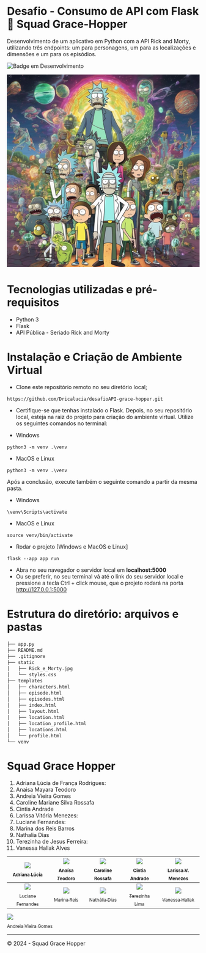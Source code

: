 # Desafio - Consumo de API com Flask 🚀 Squad Grace-Hopper
Desenvolvimento de um aplicativo em Python com a API Rick and Morty, utilizando três endpoints: um para personagens, um para
as localizações e dimensões e um para os episódios.

![Badge em Desenvolvimento](http://img.shields.io/static/v1?label=STATUS&message=CONCLUIDO&color=GREEN&style=for-the-badge)

<img src="https://github.com/Dricalucia/desafioAPI-grace-hopper/blob/main/static/Rick_e_Morty.jpg" alt="Uso da API Rick and Morty com Python">

# Tecnologias utilizadas e pré-requisitos
* Python 3
* Flask
* API Pública - Seriado Rick and Morty

# Instalação e Criação de Ambiente Virtual

- Clone este repositório remoto no seu diretório local;
```shell
https://github.com/Dricalucia/desafioAPI-grace-hopper.git
```
- Certifique-se que tenhas instalado o Flask. Depois, no seu repositório local, esteja na raiz do projeto para criação do ambiente virtual. Utilize os seguintes comandos no terminal:

- Windows
```shell
python3 -m venv .\venv
```
- MacOS e Linux
```shell
python3 -m venv .\venv
```
Após a conclusão, execute também o seguinte comando a partir da mesma pasta.

- Windows

```shell
\venv\Scripts\activate
```
- MacOS e Linux
```shell
source venv/bin/activate
```
- Rodar o projeto [Windows e MacOS e Linux]

```shell
flask --app app run
```
- Abra no seu navegador o servidor local em **localhost:5000**
- Ou se preferir, no seu terminal vá até o link do seu servidor local e pressione a tecla Ctrl + click mouse, que o projeto rodará na porta http://127.0.0.1:5000



# Estrutura do diretório: arquivos e pastas

```shell
├── app.py
├── README.md
├── .gitignore
├── static
│   ├── Rick_e_Morty.jpg
│   └── styles.css
├── templates
│   ├── characters.html
│   ├── episode.html
│   ├── episodes.html
│   ├── index.html
│   ├── layout.html
│   ├── location.html
│   ├── location_profile.html
│   ├── locations.html
│   └── profile.html
└── venv
```

# Squad Grace Hopper
1. Adriana Lúcia de França Rodrigues:<BR>
2. Anaisa Mayara Teodoro<br>
3. Andreia Vieira Gomes<br>
4. Caroline Mariane Silva Rossafa<br>
5. Cintia Andrade<br>
6. Larissa Vitória Menezes:<br>
7. Luciane Fernandes:<br>
8. Marina dos Reis Barros<br>
9. Nathalia Dias<br>
10. Terezinha de Jesus Ferreira:<br>
11. Vanessa Hallak Alves<br>


| [<img loading="lazy" src="https://avatars.githubusercontent.com/u/108764670?v=4" width=115><br><sub>Adriana Lúcia</sub>](https://github.com/Dricalucia) |  [<img loading="lazy" src="https://avatars.githubusercontent.com/u/70113922?v=4" width=115><br><sub>Anaísa Teodoro</sub>](https://github.com/anaisateodoro) | [<img loading="lazy" src="https://avatars.githubusercontent.com/u/151036471?v=4" width=115><br><sub>Caroline Rossafa</sub>](https://github.com/CRossafa) |  [<img loading="lazy" src="https://avatars.githubusercontent.com/u/128868936?v=4" width=115><br><sub>Cintia Andrade</sub>](https://github.com/Cintiabge) |  [<img loading="lazy" src="https://avatars.githubusercontent.com/u/76233172?v=4" width=115><br><sub>Larissa V. Menezes</sub>](https://github.com/vitoriastm) |  
| :---: | :---: | :---: | :---: | :---: |
| [<img loading="lazy" src="https://avatars.githubusercontent.com/u/65911301?v=4" width=115><br><sub>Luciane Fernandes</sub>](https://github.com/LucianeFernandesRoque) |  [<img loading="lazy" src="https://avatars.githubusercontent.com/u/22503706?v=4" width=115><br><sub>Marina Reis</sub>](https://github.com/marireis) | [<img loading="lazy" src="https://avatars.githubusercontent.com/u/104047636?v=4" width=115><br><sub>Nathália Dias</sub>](https://github.com/nathaliadt) |  [<img loading="lazy" src="https://avatars.githubusercontent.com/u/91030675?v=4" width=115><br><sub>Terezinha Lima</sub>](https://github.com/TerezinhaLima) |  [<img loading="lazy" src="https://avatars.githubusercontent.com/u/11962383?v=4" width=115><br><sub>Vanessa Hallak</sub>](https://github.com/vhallak) |  
[<img loading="lazy" src="https://avatars.githubusercontent.com/u/14989288?s=200&v=4" width=115><br><sub>Andreia Vieira Gomes</sub>](https://github.com/WoMakersCode)

---
© 2024 - Squad Grace Hopper